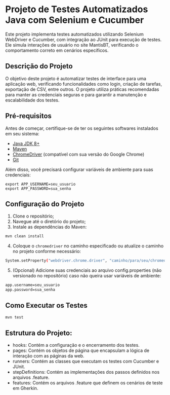 # Projeto de Testes Automatizados Java com Selenium e Cucumber

Este projeto implementa testes automatizados utilizando Selenium WebDriver e Cucumber, com integração ao JUnit para execução de testes. Ele simula interações de usuário no site MantisBT, verificando o comportamento correto em cenários específicos.

## Descrição do Projeto

O objetivo deste projeto é automatizar testes de interface para uma aplicação web, verificando funcionalidades como login, criação de tarefas, exportação de CSV, entre outros. O projeto utiliza práticas recomendadas para manter as credenciais seguras e para garantir a manutenção e escalabilidade dos testes.

## Pré-requisitos

Antes de começar, certifique-se de ter os seguintes softwares instalados em seu sistema:

- [Java JDK 8+](https://www.oracle.com/java/technologies/javase-jdk8-downloads.html)
- [Maven](https://maven.apache.org/)
- [ChromeDriver](https://sites.google.com/a/chromium.org/chromedriver/downloads) (compatível com sua versão do Google Chrome)
- [Git](https://git-scm.com/)

Além disso, você precisará configurar variáveis de ambiente para suas credenciais:

```shell
export APP_USERNAME=seu_usuario
export APP_PASSWORD=sua_senha
```

## Configuração do Projeto
1. Clone o repositório;
2. Navegue até o diretório do projeto;
3. Instale as dependências do Maven:
```bash
mvn clean install
```
4. Coloque o `chromedriver` no caminho especificado ou atualize o caminho no projeto conforme necessário:
```bash
System.setProperty("webdriver.chrome.driver", "caminho/para/seu/chromedriver");
```
5. (Opcional) Adicione suas credenciais ao arquivo config.properties (não versionado no repositório) caso não queira usar variáveis de ambiente:
```bash
app.username=seu_usuario
app.password=sua_senha
```

## Como Executar os Testes
```bash
mvn test
```

## Estrutura do Projeto:
- hooks: Contém a configuração e o encerramento dos testes.
- pages: Contém os objetos de página que encapsulam a lógica de interação com as páginas da web.
- runners: Contém as classes que executam os testes com Cucumber e JUnit.
- stepDefinitions: Contém as implementações dos passos definidos nos arquivos .feature.
- features: Contém os arquivos .feature que definem os cenários de teste em Gherkin.
